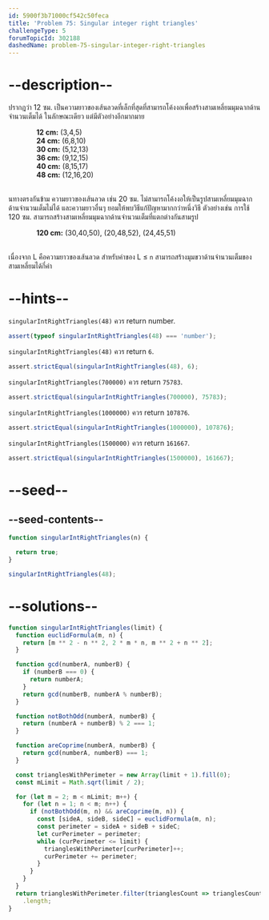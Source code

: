 ```yaml
---
id: 5900f3b71000cf542c50feca
title: 'Problem 75: Singular integer right triangles'
challengeType: 5
forumTopicId: 302188
dashedName: problem-75-singular-integer-right-triangles
---
```


# --description--

ปรากฎว่า 12 ซม. เป็นความยาวของเส้นลวดที่เล็กที่สุดที่สามารถโค้งงอเพื่อสร้างสามเหลี่ยมมุมฉากด้านจำนวนเต็มได้
ในลักษณะเดียว แต่มีตัวอย่างอีกมากมาย

<div style='margin-left: 4em;'>
  <strong>12 cm:</strong> (3,4,5)<br>
  <strong>24 cm:</strong> (6,8,10)<br>
  <strong>30 cm:</strong> (5,12,13)<br>
  <strong>36 cm:</strong> (9,12,15)<br>
  <strong>40 cm:</strong> (8,15,17)<br>
  <strong>48 cm:</strong> (12,16,20)<br><br>
</div>

นทางตรงกันข้าม ความยาวของเส้นลวด เช่น 20 ซม. ไม่สามารถโค้งงอให้เป็นรูปสามเหลี่ยมมุมฉากด้านจำนวนเต็มไม่ได้ และความยาวอื่นๆ ยอมให้พบวิธีแก้ปัญหามากกว่าหนึ่งวิธี ตัวอย่างเช่น การใช้ 120 ซม. สามารถสร้างสามเหลี่ยมมุมฉากด้านจำนวนเต็มที่แตกต่างกันสามรูป

<div style='margin-left: 4em;'>
  <strong>120 cm:</strong> (30,40,50), (20,48,52), (24,45,51)<br><br>
</div>

เนื่องจาก L คือความยาวของเส้นลวด สำหรับค่าของ L ≤ `n` สามารถสร้างมุมขวาด้านจำนวนเต็มของสามเหลี่ยมได้กี่ค่า

# --hints--

`singularIntRightTriangles(48)` ควร return number.

```js
assert(typeof singularIntRightTriangles(48) === 'number');
```

`singularIntRightTriangles(48)` ควร return `6`.

```js
assert.strictEqual(singularIntRightTriangles(48), 6);
```

`singularIntRightTriangles(700000)` ควร return `75783`.

```js
assert.strictEqual(singularIntRightTriangles(700000), 75783);
```

`singularIntRightTriangles(1000000)` ควร return `107876`.

```js
assert.strictEqual(singularIntRightTriangles(1000000), 107876);
```

`singularIntRightTriangles(1500000)` ควร return `161667`.

```js
assert.strictEqual(singularIntRightTriangles(1500000), 161667);
```

# --seed--

## --seed-contents--

```js
function singularIntRightTriangles(n) {

  return true;
}

singularIntRightTriangles(48);
```

# --solutions--

```js
function singularIntRightTriangles(limit) {
  function euclidFormula(m, n) {
    return [m ** 2 - n ** 2, 2 * m * n, m ** 2 + n ** 2];
  }

  function gcd(numberA, numberB) {
    if (numberB === 0) {
      return numberA;
    }
    return gcd(numberB, numberA % numberB);
  }

  function notBothOdd(numberA, numberB) {
    return (numberA + numberB) % 2 === 1;
  }

  function areCoprime(numberA, numberB) {
    return gcd(numberA, numberB) === 1;
  }

  const trianglesWithPerimeter = new Array(limit + 1).fill(0);
  const mLimit = Math.sqrt(limit / 2);

  for (let m = 2; m < mLimit; m++) {
    for (let n = 1; n < m; n++) {
      if (notBothOdd(m, n) && areCoprime(m, n)) {
        const [sideA, sideB, sideC] = euclidFormula(m, n);
        const perimeter = sideA + sideB + sideC;
        let curPerimeter = perimeter;
        while (curPerimeter <= limit) {
          trianglesWithPerimeter[curPerimeter]++;
          curPerimeter += perimeter;
        }
      }
    }
  }
  return trianglesWithPerimeter.filter(trianglesCount => trianglesCount === 1)
    .length;
}
```
